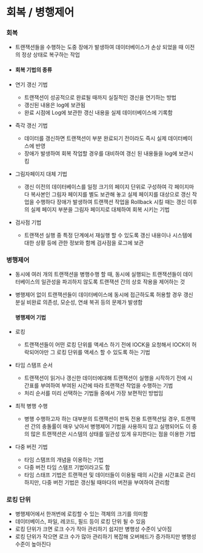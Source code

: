 # 회복 / 병행제어

### 회복

- 트랜잭션들을 수행하는 도중 장애가 발생하여 데이터베이스가 손상 되었을 때 이전의 정상 상태로 복구하는 작업

- #### 회복 기법의 종류

- 연기 갱신 기법

  - 트랜잭션이 성공적으로 완료될 때까지 실질적인 갱신을 연기하는 방법
  - 갱신된 내용은 log에 보관됨
  - 완료 시점에 Log에 보관한 갱신 내용을 실제 데이터베이스에 기록함

- 즉각 갱신 기법

  - 데이터를 갱신하면 트랜잭션이 부분 완료되기 전이라도 즉시 실제 데이터베이스에 반영
  - 장애가 발생하여 회복 작업할 경우를 대비하여 갱신 된 내용들을 log에 보관시킴

- 그림자페이지 대체 기법

  - 갱신 이전의 데이터베이스를 일정 크기의 페이지 단위로 구성하여 각 페이지마다 복사본인 그림자 페이지를 별도 보관해 놓고 실제 페이지를 대상으로 갱신 작업을 수행하다 장애가 발생하여 트랜잭션 작업을 Rollback 시킬 때는 갱신 이후의 실제 페이지 부분을 그림자 페이지로 대체하여 회복 시키는 기법

- 검사점 기법

  - 트랜잭션 실행 중 특정 단계에서 재실행 할 수 있도록 갱신 내용이나 시스템에 대한 상황 등에 관한 정보와 함께 검사점을 로그에 보관



### 병행제어

- 동시에 여러 개의 트랜잭션을 병행수행 할 때, 동시에 실행되는 트랜잭션들이 데이터베이스의 일관성을 파괴하지 않도록 트랜잭션 간의 상호 작용을 제어하는 것

- 병행제어 없이 트랜잭션들이 데이터베이스에 동시에 접근하도록 허용할 경우 갱신 분실 비완료 의존성, 모순성, 연쇄 복귀 등의 문제가 발생함

  #### 병행제어 기법

- 로킹 

  - 트랜잭션들이 어떤 로킹 단위를 액세스 하기 전에 lOCK을 요청해서 lOCK이 허락되어야만 그 로킹 단위를 액세스 할 수 있도록 하는 기법

- 타임 스탬프 순서

  -  트랜잭션이 읽거나 갱신한 데이터에대해 트랜잭션이 실행을 시작하기 전에 시간표를 부여하여 부여된 시간에 따라 트랜잭션 작업을 수행하는 기법
  - 처리 순서를 미리 선택하는 기법들 중에서 가장 보편적인 방법임

- 최적 병행 수행

  - 병행 수행하고자 하는 대부분의 트랜잭션이 판독 전용 트랜잭션일 경우, 트랜잭션 간의 충돌률이 매우 낮아서 병행제어 기법을 사용하지 않고 실행되어도 이 중의 많은 트랜잭션은 시스템의 상태를 일관성 있게 유지한다는 점을 이용한 기법

- 다중 버전 기법

  - 타임 스탬프의 개념을 이용하는 기법
  - 다중 버전 타임 스탬프 기법이라고도 함
  - 타임 스태프 기법은 트랜잭션 및 데이터들이 이용될 때의 시간을 시간표로 관리하지만, 다중 버전 기법은 갱신될 때마다의 버전을 부여하여 관리함



### 로킹 단위

- 병행제어에서 한꺼번에 로킹할 수 있는 객체의 크기를 의미함
- 데이터베이스, 파일, 레코드, 필드 등이 로킹 단위 될 수 있음
- 로킹 단위가 크면 로크 수가 작아 관리하기 쉽지만 병행성 수준이 낮아짐
- 로킹 단위가 작으면 로크 수가 많아 관리하기 복잡해 오버헤드가 증가하지만 병행성 수준이 높아진다

